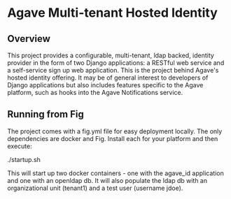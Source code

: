 # Agave Multi-tenant Hosted Identity #

## Overview ##

This project provides a configurable, multi-tenant, ldap backed, identity provider in the form of two Django
applications: a RESTful web service and a self-service sign up web application. This is the project behind
Agave's hosted identity offering. It may be of general interest to developers of Django applications but also
includes features specific to the Agave platform, such as hooks into the Agave Notifications service.

## Running from Fig ##
The project comes with a fig.yml file for easy deployment locally. The only dependencies are
docker and Fig. Install each for your platform and then execute:

./startup.sh

This will start up two docker containers - one with the agave_id application and one with an
openldap db. It will also populate the ldap db with an organizational unit (tenant1) and a test user
(username jdoe).